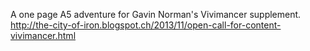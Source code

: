 A one page A5 adventure for Gavin Norman's Vivimancer supplement.
http://the-city-of-iron.blogspot.ch/2013/11/open-call-for-content-vivimancer.html
